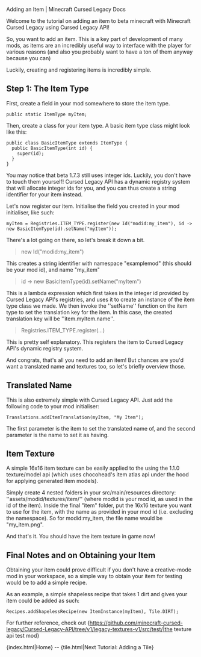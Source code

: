 Adding an Item | Minecraft Cursed Legacy Docs

Welcome to the tutorial on adding an item to beta minecraft with Minecraft Cursed Legacy using Cursed Legacy API!

So, you want to add an item. This is a key part of development of many mods, as items are an incredibly useful way to interface with the player for various reasons (and also you probably want to have a ton of them anyway because you can)

Luckily, creating and registering items is incredibly simple.

## Step 1: The Item Type

First, create a field in your mod somewhere to store the item type.

```
public static ItemType myItem;
```

Then, create a class for your item type. A basic item type class might look like this:

```
public class BasicItemType extends ItemType {
  public BasicItemType(int id) {
    super(id);
  }
}
```

You may notice that beta 1.7.3 still uses integer ids. Luckily, you don't have to touch them yourself! Cursed Legacy API has a dynamic registry system that will allocate integer ids for you, and you can thus create a string identifier for your item instead.

Let's now register our item.
Initialise the field you created in your mod initialiser, like such: 

```
myItem = Registries.ITEM_TYPE.register(new Id("modid:my_item"), id -> new BasicItemType(id).setName("myItem"));
```

There's a lot going on there, so let's break it down a bit.

> new Id("modid:my_item")

This creates a string identifier with namespace "examplemod" (this should be your mod id), and name "my_item"

> id -> new BasicItemType(id).setName("myItem")

This is a lambda expression which first takes in the integer id provided by Cursed Legacy API's registries, and uses it to create an instance of the item type class we made. We then invoke the ''setName'' function on the item type to set the translation key for the item. In this case, the created translation key will be ''item.myItem.name''.

> Registries.ITEM_TYPE.register(...)

This is pretty self explanatory. This registers the item to Cursed Legacy API's dynamic registry system.

And congrats, that's all you need to add an item! But chances are you'd want a translated name and textures too, so let's briefly overview those.

## Translated Name

This is also extremely simple with Cursed Legacy API. Just add the following code to your mod initialiser:

```
Translations.addItemTranslation(myItem, "My Item");
```

The first parameter is the item to set the translated name of, and the second parameter is the name to set it as having.

## Item Texture

A simple 16x16 item texture can be easily applied to the using the 1.1.0 texture/model api (which uses chocohead's item atlas api under the hood for applying generated item models).

Simply create 4 nested folders in your src/main/resources directory: ''assets/modid/textures/item/'' (where modid is your mod id, as used in the id of the item). Inside the final "item" folder, put the 16x16 texture you want to use for the item, with the name as provided in your mod id (i.e. excluding the namespace). So for modid:my_item, the file name would be "my_item.png".

And that's it. You should have the item texture in game now!

## Final Notes and on Obtaining your Item

Obtaining your item could prove difficult if you don't have a creative-mode mod in your workspace, so a simple way to obtain your item for testing would be to add a simple recipe.

As an example, a simple shapeless recipe that takes 1 dirt and gives your item could be added as such:

```
Recipes.addShapelessRecipe(new ItemInstance(myItem), Tile.DIRT);
```

For further reference, check out {https://github.com/minecraft-cursed-legacy/Cursed-Legacy-API/tree/v1/legacy-textures-v1/src/test/|the texture api test mod}

{index.html|Home} -- {tile.html|Next Tutorial: Adding a Tile}

